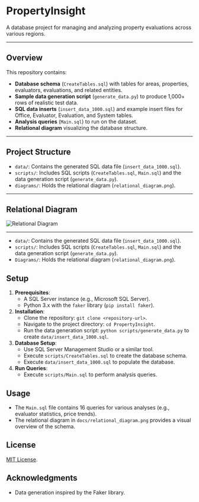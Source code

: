 # PropertyInsight

A database project for managing and analyzing property evaluations across various regions.

---

## Overview
This repository contains:
- **Database schema** (`CreateTables.sql`) with tables for areas, properties, evaluators, evaluations, and related entities.
- **Sample data generation script** (`generate_data.py`) to produce 1,000+ rows of realistic test data.
- **SQL data inserts** (`insert_data_1000.sql`) and example insert files for Office, Evaluator, Evaluation, and System tables.
- **Analysis queries** (`Main.sql`) to run on the dataset.
- **Relational diagram** visualizing the database structure.

---

## Project Structure
- `data/`: Contains the generated SQL data file (`insert_data_1000.sql`).
- `scripts/`: Includes SQL scripts (`CreateTables.sql`, `Main.sql`) and the data generation script (`generate_data.py`).
- `diagrams/`: Holds the relational diagram (`relational_diagram.png`).

---

## Relational Diagram

![Relational Diagram](docs/Relational%Diagram.png)

---
- `data/`: Contains the generated SQL data file (`insert_data_1000.sql`).
- `scripts/`: Includes SQL scripts (`CreateTables.sql`, `Main.sql`) and the data generation script (`generate_data.py`).
- `Diagrams/`: Holds the relational diagram (`relational_diagram.png`).

## Setup
1. **Prerequisites**:
   - A SQL Server instance (e.g., Microsoft SQL Server).
   - Python 3.x with the `faker` library (`pip install faker`).
2. **Installation**:
   - Clone the repository: `git clone <repository-url>`.
   - Navigate to the project directory: `cd PropertyInsight`.
   - Run the data generation script: `python scripts/generate_data.py` to create `data/insert_data_1000.sql`.
3. **Database Setup**:
   - Use SQL Server Management Studio or a similar tool.
   - Execute `scripts/CreateTables.sql` to create the database schema.
   - Execute `data/insert_data_1000.sql` to populate the database.
4. **Run Queries**:
   - Execute `scripts/Main.sql` to perform analysis queries.

## Usage
- The `Main.sql` file contains 16 queries for various analyses (e.g., evaluator statistics, price trends).
- The relational diagram in `docs/relational_diagram.png` provides a visual overview of the schema.

## License
[MIT License](LICENSE).

## Acknowledgments
- Data generation inspired by the Faker library.
